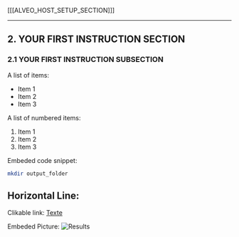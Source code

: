 [[[ALVEO_HOST_SETUP_SECTION]]]

---

## 2. YOUR FIRST INSTRUCTION SECTION
### 2.1 YOUR FIRST INSTRUCTION SUBSECTION

A list of items:
+ Item 1
+ Item 2
+ Item 3

A list of numbered items:
1. Item 1
2. Item 2
3. Item 3

Embeded code snippet:
```bash
mkdir output_folder
```

Horizontal Line:
---

Clikable link:
[Texte](URL)


Embeded Picture:
![Results](assets/vendor-name_app-name/filename.extension)
